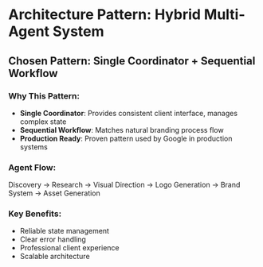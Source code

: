 # Architecture Pattern: Hybrid Multi-Agent System

## Chosen Pattern: Single Coordinator + Sequential Workflow

### Why This Pattern:
- **Single Coordinator**: Provides consistent client interface, manages complex state
- **Sequential Workflow**: Matches natural branding process flow
- **Production Ready**: Proven pattern used by Google in production systems

### Agent Flow:
Discovery → Research → Visual Direction → Logo Generation → Brand System → Asset Generation

### Key Benefits:
- Reliable state management
- Clear error handling
- Professional client experience
- Scalable architecture